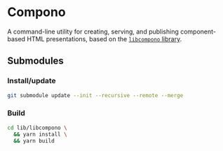 # Compono

A command-line utility for creating, serving, and publishing component-based 
HTML presentations, based on the [`libcompono` 
library](https://gitlab.com/digital-dasein/software/html-presentations/libcompono).

## Submodules

### Install/update

```sh
git submodule update --init --recursive --remote --merge
```

### Build

```sh
cd lib/libcompono \
  && yarn install \
  && yarn build
```

###
